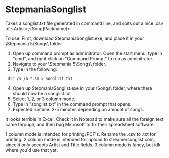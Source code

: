 # StepmaniaSonglist
Takes a songlist.txt file generated in command line, and spits out a nice .csv of &lt;Artist>,&lt;Song(Packname)>

To use:
First, download StepmaniaSonglist.exe, and place it in your \Stepmania 5\Songs\ folder.
1. Open up command prompt as adminitrator.  Open the start menu, type in "cmd", and right click on "Command Prompt" to run as adminitrator.
2. Navigate to your \Stepmania 5\Songs\ folder.
3. Type in the following: 

`  dir /s /b *.sm > songlist.txt `

4. Open up StepmaniaSonglist.exe in your \Songs\ folder, where there should now be a songlist.txt
5. Select 1, 2, or 3 column mode.
6. Type in "songlist.txt" in the command prompt that opens.
7. Expected runtime: 2-5 minutes depending on amount of songs.

It looks terrible in Excel.  Check it in Notepad to make sure all the foreign text came through, and then bug Microsoft to fix their spreadsheet software.  

1 column mode is intended for printing/PDF's.  Rename the .csv to .txt for printing.
2 column mode is intended for upload to streamersonglist.com, since it only accepts Artist and Title fields.
3 column mode is fancy, but idk where you'd use that yet.  
